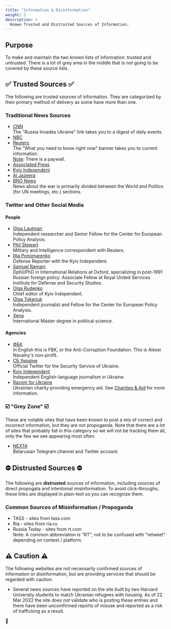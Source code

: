 ```yaml
---
title: "Information & Disinformation"
weight: 2
description: >
  Known Trusted and Distrusted Sources of Information.
---
```


## Purpose

To make and maintain the two known lists of infomration: trusted
and untrusted. There is a lot of grey area in the middle that is
not going to be covered by these source lists.

## ✅ Trusted Sources ✅

The following are trusted sources of information. They are
categorized by their primary method of delivery as some have
more than one.

### Traditional News Sources

* [CNN](https://www.cnn.com/europe)<br />
  The "Russia Invades Ukraine" link takes you to a digest of daily events.
* [NBC](https://www.nbcnews.com/world/russia-ukraine-news)
* [Reuters](https://www.reuters.com/world/europe/)<br />
  The "What you need to know right now" banner takes you to current information.<br />
  <u>Note</u>: There is a paywall.
* [Associated Press](https://apnews.com/hub/russia-ukraine)
* [Kyiv Independent](https://kyivindependent.com/)
* [Al Jazeera](https://www.aljazeera.com/tag/ukraine-russia-crisis/)
* [BNO News](https://bnonews.com/index.php/category/world/)<br />
   News about the war is primarily divided between the World 
   and Politics (for UN meetings, etc.) sections.

### Twitter and Other Social Media

#### People

* [Olga Lautman](https://twitter.com/OlgaNYC1211)<br />
  Independent researcher and Senior Fellow for the Center for
  European Policy Analysis.
* [Phil Stewart](https://twitter.com/phildstewart)<br />
  Military and Intelligence correspondent with Reuters.
* [Illia Ponomarenko](https://twitter.com/IAPonomarenko)<br />
  Defense Reporter with the Kyiv Independent.
* [Samuel Ramani](https://twitter.com/SamRamani2)<br />
  Dphil/PhD in International Relations at Oxford, specializing in
  post-1991 Russian foreign policy. Associate Fellow at Royal
  United Services Institute for Defense and Security Studies. 
* [Olga Rudenko](https://twitter.com/olya_rudenko)<br />
  Chief editor of Kyiv Independent.
* [Olga Tokariuk](https://twitter.com/olgatokariuk)<br />
  Independent journalist and Fellow for the Center for European
  Policy Analysis.
* [Xena](https://twitter.com/xenasolo)<br />
  International Master degree in political science.

#### Agencies

* [ФБК](https://twitter.com/fbkinfo)<br />
   In English this is FBK, or the Anti-Corruption Foundation. This is
   Alexei Navalny's non-profit.
* [СБ України](https://twitter.com/servicessu)<br />
  Official Twitter for the Security Service of Ukraine.
* [Kyiv Independent](https://twitter.com/KyivIndependent)<br />
  Independent English-language journalism in Ukraine.
* [Razom for Ukraine](https://twitter.com/razomforukraine)<br />
  Ukrainian charity providing emergency aid. See
  [Charities & Aid](../charities) for more information.

### ☑️  "Grey Zone" ☑️

These are notable sites that have been known to post a mix
of correct and incorrect information, but they are
_not_ propoganda. Note that there are a _lot_ of sites that
probably fall in this category so we will not be tracking them
all, only the few we see appearing most often.

* [NEXTA](https://twitter.com/nexta_tv)<br />
  Belarusian Telegram channel and Twitter account.

## ⛔️ Distrusted Sources ⛔️

The following are **distrusted** sources of information, including
sources of direct propogata and intentional misinformation. To avoid
click-throughs, these links are displayed in plain-text so you can
recognize them.

### Common Sources of Misinformation / Propoganda

* TASS - sites from tass.com
* Ria - sites from ria.ru
* Russia Today - sites from rt.com<br />
  Note: A common abbreviation is "RT", not to be confused with
  "retweet" depending on context / platform.

## ⚠️  Caution ⚠️

The following websites are not necessarily confirmed sources of 
information or disinformation, but are providing services that
should be regarded with caution.

* Several news sources have reported on the site built by two
Harvard University students to match Ukranian refugees with
housing. As of 22 Mar 2022 the site does _not_ validate who is
posting these entries and there have been uncomfirmed reports of
misuse and reported as a risk of trafficking as a result.

🌻
